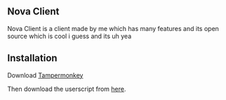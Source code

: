 ## Nova Client 
Nova Client is a client made by me which has many features and its open source which is cool i guess and its uh yea

## Installation 
Download [Tampermonkey](https://chromewebstore.google.com/detail/tampermonkey/dhdgffkkebhmkfjojejmpbldmpobfkfo?hl=en)

Then download the userscript from [here](https://raw.githubusercontent.com/karizzmaa/nova-client/refs/heads/main/nova-client.js).

